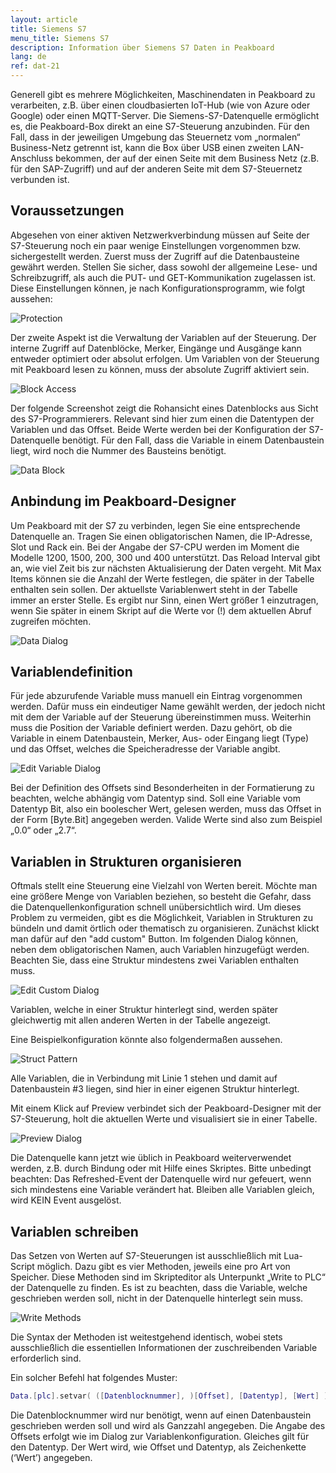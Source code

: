 ```yaml
---
layout: article
title: Siemens S7
menu_title: Siemens S7
description: Information über Siemens S7 Daten in Peakboard
lang: de
ref: dat-21
---
```

Generell gibt es mehrere Möglichkeiten, Maschinendaten in Peakboard zu verarbeiten, z.B. über einen cloudbasierten IoT-Hub (wie von Azure oder Google) oder einen MQTT-Server. Die Siemens-S7-Datenquelle ermöglicht es, die Peakboard-Box direkt an eine S7-Steuerung anzubinden. Für den Fall, dass in der jeweiligen Umgebung das Steuernetz vom „normalen“ Business-Netz getrennt ist, kann die Box über USB einen zweiten LAN-Anschluss bekommen, der auf der einen Seite mit dem Business Netz (z.B. für den SAP-Zugriff) und auf der anderen Seite mit dem S7-Steuernetz verbunden ist.

## Voraussetzungen

Abgesehen von einer aktiven Netzwerkverbindung müssen auf Seite der S7-Steuerung noch ein paar wenige Einstellungen vorgenommen bzw. sichergestellt werden. Zuerst muss der Zugriff auf die Datenbausteine gewährt werden. Stellen Sie sicher, dass sowohl der allgemeine Lese- und Schreibzugriff, als auch die PUT- und GET-Kommunikation zugelassen ist. Diese Einstellungen können, je nach Konfigurationsprogramm, wie folgt aussehen:

![Protection](/assets/images/data-sources/siemens-s7/datenquelle-s7-00-protection.png)

Der zweite Aspekt ist die Verwaltung der Variablen auf der Steuerung. Der interne Zugriff auf Datenblöcke, Merker, Eingänge und Ausgänge kann entweder optimiert oder absolut erfolgen. Um Variablen von der Steuerung mit Peakboard lesen zu können, muss der absolute Zugriff aktiviert sein.

![Block Access](/assets/images/data-sources/siemens-s7/datenquelle-s7-01-block-access.png)

Der folgende Screenshot zeigt die Rohansicht eines Datenblocks aus Sicht des S7-Programmierers. Relevant sind hier zum einen die Datentypen der Variablen und das Offset. Beide Werte werden bei der Konfiguration der S7-Datenquelle benötigt. Für den Fall, dass die Variable in einem Datenbaustein liegt, wird noch die Nummer des Bausteins benötigt.

![Data Block](assets/images/data-sources/siemens-s7/datenquelle-s7-02_data-block.png)

## Anbindung im Peakboard-Designer

Um Peakboard mit der S7 zu verbinden, legen Sie eine entsprechende Datenquelle an. Tragen Sie einen obligatorischen Namen, die IP-Adresse, Slot und Rack ein. Bei der Angabe der S7-CPU werden im Moment die Modelle 1200, 1500, 200, 300 und 400 unterstützt. Das Reload Interval gibt an, wie viel Zeit bis zur nächsten Aktualisierung der Daten vergeht. Mit Max Items können sie die Anzahl der Werte festlegen, die später in der Tabelle enthalten sein sollen. Der aktuellste Variablenwert steht in der Tabelle immer an erster Stelle. Es ergibt nur Sinn, einen Wert größer 1 einzutragen, wenn Sie später in einem Skript auf die Werte vor (!) dem aktuellen Abruf zugreifen möchten.

![Data Dialog](assets/images/data-sources/siemens-s7/datenquelle-s7-03-edit-data-dialog.png)

## Variablendefinition


Für jede abzurufende Variable muss manuell ein Eintrag vorgenommen werden. Dafür muss ein eindeutiger Name gewählt werden, der jedoch nicht mit dem der Variable auf der Steuerung übereinstimmen muss. Weiterhin muss die Position der Variable definiert werden. Dazu gehört, ob die Variable in einem Datenbaustein, Merker, Aus- oder Eingang liegt (Type) und das Offset, welches die Speicheradresse der Variable angibt.


![Edit Variable Dialog](assets/images/data-sources/siemens-s7/datenquelle-s7-04-edit-variable-dialog.png)

Bei der Definition des Offsets sind Besonderheiten in der Formatierung zu beachten, welche abhängig vom Datentyp sind.
Soll eine Variable vom Datentyp Bit, also ein boolescher Wert, gelesen werden, muss das Offset in der Form [Byte.Bit] angegeben werden. Valide Werte sind also zum Beispiel „0.0“ oder „2.7“.

## Variablen in Strukturen organisieren

Oftmals stellt eine Steuerung eine Vielzahl von Werten bereit. Möchte man eine größere Menge von Variablen beziehen, so besteht die Gefahr, dass die Datenquellenkonfiguration schnell unübersichtlich wird.
Um dieses Problem zu vermeiden, gibt es die Möglichkeit, Variablen in Strukturen zu bündeln und damit örtlich oder thematisch zu organisieren. Zunächst klickt man dafür auf den "add custom" Button.
Im folgenden Dialog können, neben dem obligatorischen Namen, auch Variablen hinzugefügt werden. Beachten Sie, dass eine Struktur mindestens zwei Variablen enthalten muss.

![Edit Custom Dialog](/assets/images/data-sources/siemens-s7/datenquelle-s7-05-edit-custom-dialog.png)

Variablen, welche in einer Struktur hinterlegt sind, werden später gleichwertig mit allen anderen Werten in der Tabelle angezeigt.

Eine Beispielkonfiguration könnte also folgendermaßen aussehen.

![Struct Pattern](/assets/images/data-sources/siemens-s7/datenquelle-s7-06-struct-pattern.png)

Alle Variablen, die in Verbindung mit Linie 1 stehen und damit auf Datenbaustein #3 liegen, sind hier in einer eigenen Struktur hinterlegt.

Mit einem Klick auf Preview verbindet sich der Peakboard-Designer mit der S7-Steuerung, holt die aktuellen Werte und visualisiert sie in einer Tabelle.

![Preview Dialog](/assets/images/data-sources/siemens-s7/datenquelle-s7-07-preview-dialog.png)

Die Datenquelle kann jetzt wie üblich in Peakboard weiterverwendet werden, z.B. durch Bindung oder mit Hilfe eines Skriptes. Bitte unbedingt beachten: Das Refreshed-Event der Datenquelle wird nur gefeuert, wenn sich mindestens eine Variable verändert hat. Bleiben alle Variablen gleich, wird KEIN Event ausgelöst.

## Variablen schreiben

Das Setzen von Werten auf S7-Steuerungen ist ausschließlich mit Lua-Script möglich. Dazu gibt es vier Methoden, jeweils eine pro Art von Speicher. Diese Methoden sind im Skripteditor als Unterpunkt „Write to PLC“ der Datenquelle zu finden.
Es ist zu beachten, dass die Variable, welche geschrieben werden soll, nicht in der Datenquelle hinterlegt sein muss.

![Write Methods](/assets/images/data-sources/siemens-s7/datenquelle-s7-08-write-methods.png)

Die Syntax der Methoden ist weitestgehend identisch, wobei stets ausschließlich die essentiellen Informationen der zuschreibenden Variable erforderlich sind.

Ein solcher Befehl hat folgendes Muster:


```lua
Data.[plc].setvar( ([Datenblocknummer], )[Offset], [Datentyp], [Wert] )
```
Die Datenblocknummer wird nur benötigt, wenn auf einen Datenbaustein geschrieben werden soll und wird als Ganzzahl angegeben.
Die Angabe des Offsets erfolgt wie im Dialog zur Variablenkonfiguration.
Gleiches gilt für den Datentyp.
Der Wert wird, wie Offset und Datentyp, als Zeichenkette (‘Wert’) angegeben.
